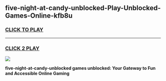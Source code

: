 
## five-night-at-candy-unblocked-Play-Unblocked-Games-Online-kfb8u
<h3>
<a href="https://premium76.site?title=five-night-at-candy-unblocked&ref=25A">CLICK TO PLAY</a></h3>
<hr>

<h3>
<a href="https://premium76.site?title=five-night-at-candy-unblocked&ref=25A">CLICK 2 PLAY</a>
  
</h3>

<a href="https://premium76.site?title=five-night-at-candy-unblocked&ref=25A"><img src="https://clearcache.store/games.png"></a>


**five-night-at-candy-unblocked games unblocked: Your Gateway to Fun and Accessible Online Gaming**
